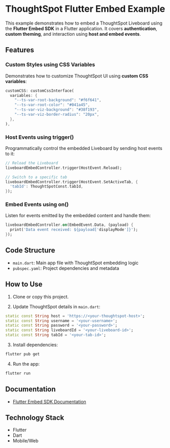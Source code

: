 # ThoughtSpot Flutter Embed Example

This example demonstrates how to embed a ThoughtSpot Liveboard using the **Flutter Embed SDK** in a Flutter application. It covers **authentication**, **custom theming**, and interaction using **host and embed events**.

## Features

### Custom Styles using CSS Variables

Demonstrates how to customize ThoughtSpot UI using **custom CSS variables**:

```dart
customCSS: customCssInterface(
  variables: {
    "--ts-var-root-background": "#f6f641",
    "--ts-var-root-color": "#041a45",
    "--ts-var-viz-background": "#38f193",
    "--ts-var-viz-border-radius": "20px",
  },
),
```

### Host Events using trigger()

Programmatically control the embedded Liveboard by sending host events to it:

```dart
// Reload the Liveboard
liveboardEmbedController.trigger(HostEvent.Reload);

// Switch to a specific tab
liveboardEmbedController.trigger(HostEvent.SetActiveTab, {
  'tabId': ThoughtSpotConst.tabId,
});
```

### Embed Events using on()

Listen for events emitted by the embedded content and handle them:

```dart
liveboardEmbedController.on(EmbedEvent.Data, (payload) {
  print('Data event received: ${payload['displayMode']}');
});
```

## Code Structure

- `main.dart`: Main app file with ThoughtSpot embedding logic
- `pubspec.yaml`: Project dependencies and metadata

## How to Use

1. Clone or copy this project.

2. Update ThoughtSpot details in `main.dart`:

```dart
static const String host = 'https://<your-thoughtspot-host>';
static const String username = '<your-username>';
static const String password = '<your-password>';
static const String liveboardId = '<your-liveboard-id>';
static const String tabId = '<your-tab-id>';
```

3. Install dependencies:

```bash
flutter pub get
```

4. Run the app:

```bash
flutter run
```

## Documentation

- [Flutter Embed SDK Documentation](https://developers.thoughtspot.com/docs/flutter-embed-sdk)

## Technology Stack

- Flutter
- Dart
- Mobile/Web
